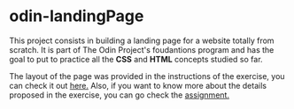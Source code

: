 # odin-landingPage
This project consists in building a landing page for a website totally from scratch. It is part of The Odin Project's foudantions program and has the goal to put to practice all the **CSS** and **HTML** concepts studied so far.

The layout of the page was provided in the instructions of the exercise, you can check it out [here.](./Desired-layout.pdf) Also, if you want to know more about the details proposed in the exercise, you can go check the [assignment.](https://www.theodinproject.com/paths/foundations/courses/foundations/lessons/landing-page)